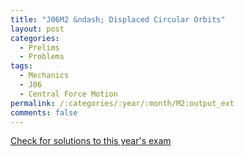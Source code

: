 ```yaml
---
title: "J06M2 &ndash; Displaced Circular Orbits"
layout: post
categories:
  - Prelims
  - Problems
tags:
  - Mechanics
  - J06
  - Central Force Motion
permalink: /:categories/:year/:month/M2:output_ext
comments: false
---
```

<object data="2006J2M.pdf" type="application/pdf" width="100%" height="500"></object>
<div class="message"><a href='https://princetonprelim.com/prelim/16/'>Check for solutions to this year's exam</a></div>